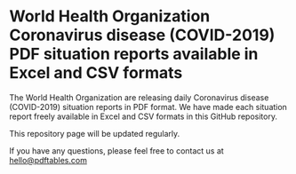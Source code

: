 # World Health Organization Coronavirus disease (COVID-2019) PDF situation reports available in Excel and CSV formats

The World Health Organization are releasing daily Coronavirus disease (COVID-2019) situation reports in PDF format. We have made each situation report freely available in Excel and CSV formats in this GitHub repository.

This repository page will be updated regularly.

If you have any questions, please feel free to contact us at hello@pdftables.com
